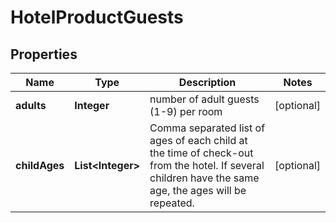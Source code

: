 

# HotelProductGuests


## Properties

| Name | Type | Description | Notes |
|------------ | ------------- | ------------- | -------------|
|**adults** | **Integer** | number of adult guests (1-9) per room |  [optional] |
|**childAges** | **List&lt;Integer&gt;** | Comma separated list of ages of each child at the time of check-out from the hotel. If several children have the same age, the ages will be repeated. |  [optional] |



